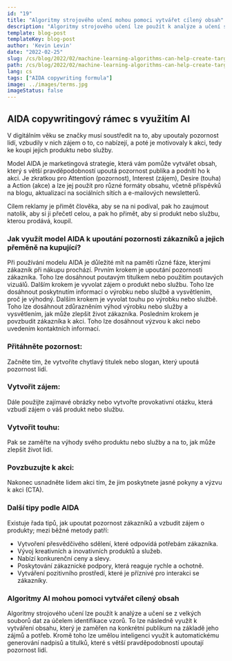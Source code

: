 ```yaml
---
id: "19"
title: "Algoritmy strojového učení mohou pomoci vytvářet cílený obsah"
description: "Algoritmy strojového učení lze použít k analýze a učení se z velkých souborů dat za účelem identifikace vzorů. To lze následně využít k vytváření obsahu, který je zaměřen na konkrétní publikum na základě jeho zájmů. Pomocí strojového učení mohou firmy vytvářet obsah, který je pro jejich zákazníky relevantnější a který pomůže zvýšit prodeje."
template: blog-post
templateKey: blog-post
author: 'Kevin Levin'
date: "2022-02-25"
slug: /cs/blog/2022/02/machine-learning-algorithms-can-help-create-targeted-content
path: /cs/blog/2022/02/machine-learning-algorithms-can-help-create-targeted-content
lang: cs
tags: ["AIDA copywriting formula"]
image: ../images/terms.jpg
imageStatus: false
---
```

## AIDA copywritingový rámec s využitím AI

V digitálním věku se značky musí soustředit na to, aby upoutaly pozornost lidí, vzbudily v nich zájem o to, co nabízejí, a poté je motivovaly k akci, tedy ke koupi jejich produktu nebo služby.

Model AIDA je marketingová strategie, která vám pomůže vytvářet obsah, který s větší pravděpodobností upoutá pozornost publika a podnítí ho k akci. Je zkratkou pro Attention (pozornost), Interest (zájem), Desire (touha) a Action (akce) a lze jej použít pro různé formáty obsahu, včetně příspěvků na blogu, aktualizací na sociálních sítích a e-mailových newsletterů.

Cílem reklamy je přimět člověka, aby se na ni podíval, pak ho zaujmout natolik, aby si ji přečetl celou, a pak ho přimět, aby si produkt nebo službu, kterou prodává, koupil.



### Jak využít model AIDA k upoutání pozornosti zákazníků a jejich přeměně na kupující?

Při používání modelu AIDA je důležité mít na paměti různé fáze, kterými zákazník při nákupu prochází. Prvním krokem je upoutání pozornosti zákazníka. Toho lze dosáhnout poutavým titulkem nebo použitím poutavých vizuálů. Dalším krokem je vyvolat zájem o produkt nebo službu. Toho lze dosáhnout poskytnutím informací o výrobku nebo službě a vysvětlením, proč je výhodný. Dalším krokem je vyvolat touhu po výrobku nebo službě. Toho lze dosáhnout zdůrazněním výhod výrobku nebo služby a vysvětlením, jak může zlepšit život zákazníka. Posledním krokem je povzbudit zákazníka k akci. Toho lze dosáhnout výzvou k akci nebo uvedením kontaktních informací.




### Přitáhněte pozornost:

Začněte tím, že vytvoříte chytlavý titulek nebo slogan, který upoutá pozornost lidí.


### Vytvořit zájem:

Dále použijte zajímavé obrázky nebo vytvořte provokativní otázku, která vzbudí zájem o váš produkt nebo službu.


### Vytvořit touhu:

Pak se zaměřte na výhody svého produktu nebo služby a na to, jak může zlepšit život lidí.

### Povzbuzujte k akci:


Nakonec usnadněte lidem akci tím, že jim poskytnete jasné pokyny a výzvu k akci (CTA).



### Další tipy podle AIDA

Existuje řada tipů, jak upoutat pozornost zákazníků a vzbudit zájem o produkty; mezi běžné metody patří:

- Vytvoření přesvědčivého sdělení, které odpovídá potřebám zákazníka.
- Vývoj kreativních a inovativních produktů a služeb.
- Nabízí konkurenční ceny a slevy.
- Poskytování zákaznické podpory, která reaguje rychle a ochotně.
- Vytváření pozitivního prostředí, které je příznivé pro interakci se zákazníky.



### Algoritmy AI mohou pomoci vytvářet cílený obsah
Algoritmy strojového učení lze použít k analýze a učení se z velkých souborů dat za účelem identifikace vzorů. To lze následně využít k vytváření obsahu, který je zaměřen na konkrétní publikum na základě jeho zájmů a potřeb. Kromě toho lze umělou inteligenci využít k automatickému generování nadpisů a titulků, které s větší pravděpodobností upoutají pozornost lidí.
